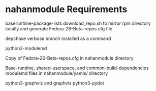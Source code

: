 # nahanmodule Requirements
baseruntime-package-lists download_repo.sh to mirror rpm directory locally and generate Fedora-26-Beta-repos.cfg file

depchase verbose branch installed as a command

python3-modulemd

Copy of Fedora-26-Beta-repos.cfg in nahanmodule directory

Base-runtime, shared-userspace, and common-build-dependencies modulemd files in nahanmodule/yamls/ directory

python3-graphviz and graphviz
python3-pydot